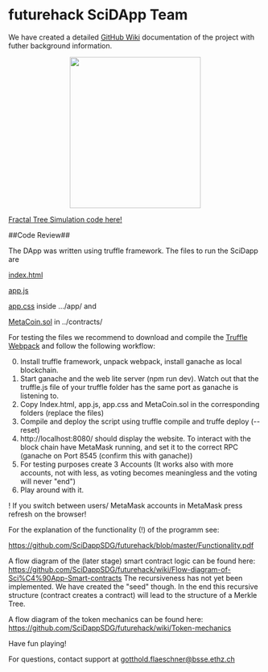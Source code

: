 # futurehack SciDApp Team

We have created a detailed [GitHub Wiki](https://github.com/SciDappSDG/futurehack/wiki) documentation of the project with futher background information.

<p align="center">
  <img width="260" height="300" src="https://github.com/SciDappSDG/futurehack/blob/master/EinApfelBaum.gif">
</p>

[Fractal Tree Simulation code here!](https://github.com/SciDappSDG/futurehack/blob/master/Fractal_Tree.py)


##Code Review##

The DApp was written using truffle framework. The files to run the SciDapp are 

[index.html](https://github.com/SciDappSDG/futurehack/blob/master/app/index.html)

[app.js](https://github.com/SciDappSDG/futurehack/blob/master/app/javascripts/app.js)

[app.css](https://github.com/SciDappSDG/futurehack/blob/master/app/stylesheets/app.css) inside .../app/ and 

[MetaCoin.sol](https://github.com/SciDappSDG/futurehack/blob/master/contracts/MetaCoin.sol)    in ../contracts/


For testing the files we recommend to download and compile the [Truffle Webpack](http://truffleframework.com/tutorials/bundling-with-webpack) and follow the following workflow:

0) Install truffle framework, unpack webpack, install ganache as local blockchain.
1) Start ganache and the web lite server (npm run dev). Watch out that the truffle.js file of your truffle folder has the same port as ganache is listening to.
2) Copy Index.html, app.js, app.css and MetaCoin.sol in the corresponding folders (replace the files)
3) Compile and deploy the script using truffle compile and truffe deploy (--reset)
4) http://localhost:8080/ should display the website. To interact with the block chain have MetaMask running, and set it to the correct RPC (ganache on Port 8545 (confirm this with ganache))
5) For testing purposes create 3 Accounts
  (It works also with more accounts, not with less, as voting becomes meaningless and the voting will never "end")
6) Play around with it.

! If you switch between users/ MetaMask accounts in MetaMask press refresh on the browser!

For the explanation of the functionality (!) of the programm see: 

https://github.com/SciDappSDG/futurehack/blob/master/Functionality.pdf


A flow diagram of the (later stage) smart contract logic can be found here: 
https://github.com/SciDappSDG/futurehack/wiki/Flow-diagram-of-Sci%C4%90App-Smart-contracts 
The recursiveness has not yet been implemented. We have created the "seed" though. In the end this recursive structure (contract creates a contract) will lead to the structure of a Merkle Tree.


A flow diagram of the token mechanics can be found here:
https://github.com/SciDappSDG/futurehack/wiki/Token-mechanics

Have fun playing!

For questions, contact support at gotthold.flaeschner@bsse.ethz.ch
